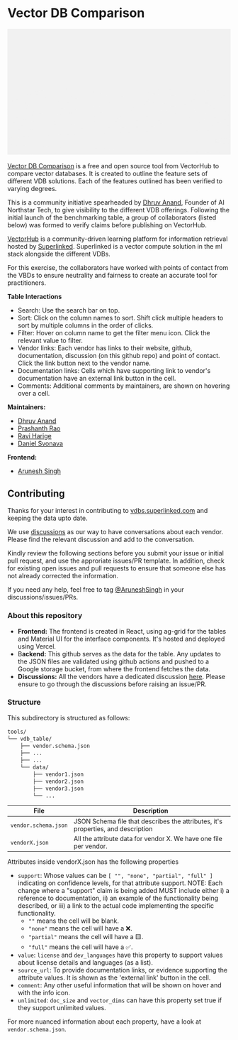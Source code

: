 # Vector DB Comparison

![](../../assets/tools/vdb_table/cover.gif)

[Vector DB Comparison](https://vdbs.superlinked.com/) is a free and open source tool from VectorHub to compare vector databases. It is created to outline the feature sets of different VDB solutions. Each of the features outlined has been verified to varying degrees.

This is a community initiative spearheaded by [Dhruv Anand](https://www.linkedin.com/in/dhruv-anand-ainorthstartech/), Founder of AI Northstar Tech, to give visibility to the different VDB offerings. Following the initial launch of the benchmarking table, a group of collaborators (listed below) was formed to verify claims before publishing on VectorHub.

[VectorHub](https://hub.superlinked.com/) is a community-driven learning platform for information retrieval hosted by [Superlinked](https://superlinked.com/). Superlinked is a vector compute solution in the ml stack alongside the different VDBs. 

For this exercise, the collaborators have worked with points of contact from the VBDs to ensure neutrality and fairness to create an accurate tool for practitioners.

**Table Interactions**
- Search: Use the search bar on top.
- Sort: Click on the column names to sort. Shift click multiple headers to sort by multiple columns in the order of clicks.
- Filter: Hover on column name to get the filter menu icon. Click the relevant value to filter.
- Vendor links: Each vendor has links to their website, github, documentation, discussion (on this github repo) and point of contact. Click the link button next to the vendor name.
- Documentation links: Cells which have supporting link to vendor's documentation have an external link button in the cell.
- Comments: Additional comments by maintainers, are shown on hovering over a cell. 


**Maintainers:**
- [Dhruv Anand](https://www.linkedin.com/in/dhruv-anand-ainorthstartech/)
- [Prashanth Rao](https://www.linkedin.com/in/prrao87/)
- [Ravi Harige](https://www.linkedin.com/in/ravindraharige/)
- [Daniel Svonava](https://www.linkedin.com/in/svonava/)

**Frontend:**
- [Arunesh Singh](https://www.linkedin.com/in/aruneshsingh99/)



## Contributing

Thanks for your interest in contributing to [vdbs.superlinked.com](https://vdbs.superlinked.com) and keeping the data upto date. 

We use [discussions](https://github.com/superlinked/VectorHub/discussions/categories/vdb-comparison) as our way to have conversations about each vendor. Please find the relevant discussion and add to the conversation.

Kindly review the following sections before you submit your issue or initial pull request, and use the approriate issues/PR template. In addition, check for existing open issues and pull requests to ensure that someone else has not already corrected the information.

If you need any help, feel free to tag [@AruneshSingh](https://github.com/AruneshSingh) in your discussions/issues/PRs.

### About this repository

- **Frontend:** The frontend is created in React, using ag-grid for the tables and Material UI for the interface components. It's hosted and deployed using Vercel.
- B**ackend:** This github serves as the data for the table. Any updates to the JSON files are validated using github actions and pushed to a Google storage bucket, from where the frontend fetches the data.
- **Discussions:** All the vendors have a dedicated discussion [here](https://github.com/superlinked/VectorHub/discussions/categories/vdb-comparison). Please ensure to go through the discussions before raising an issue/PR.

### Structure

This subdirectory is structured as follows:

```
tools/
└── vdb_table/
    ├── vendor.schema.json
    ├── ...
    ├── ...
    └── data/
        ├── vendor1.json
        ├── vendor2.json
        ├── vendor3.json
        └── ...
```

| File                  | Description                              |
| --------------------- | ---------------------------------------- |
| `vendor.schema.json`  | JSON Schema file that describes the attributes, it's properties, and description |
| `vendorX.json`        | All the attribute data for vendor X. We have one file per vendor.    |


Attributes inside vendorX.json has the following properties
- `support`: Whose values can be `[ "", "none", "partial", "full" ]` indicating on confidence levels, for that attribute support. NOTE: Each change where a "support" claim is being added MUST include  either i) a reference to documentation, ii) an example of the functionality being described, or iii) a link to the actual code implementing the specific functionality.
    - `""` means the cell will be blank. 
    - `"none"` means the cell will have a ❌. 
    - `"partial"` means the cell will have a 🟨.
    - `"full"` means the cell will have a ✅.
- `value`: `license` and `dev_languages` have this property to support values about license details and languages (as a list).
- `source_url`: To provide documentation links, or evidence supporting the attribute values. It is shown as the 'external link' button in the cell.
- `comment`: Any other useful information that will be shown on hover and with the info icon.
- `unlimited`: `doc_size` and `vector_dims` can have this property set true if they support unlimited values.

For more nuanced information about each property, have a look at `vendor.schema.json`.




